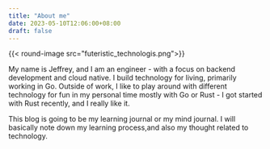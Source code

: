 ```yaml
---
title: "About me"
date: 2023-05-10T12:06:00+08:00
draft: false
---
```


{{< round-image src="futeristic_technologis.png">}}

My name is Jeffrey, and I am an engineer - with a focus on backend development and cloud native. I build technology for living, primarily working in Go. Outside of work, I like to play around with different technology for fun in my personal time mostly with Go or Rust - I got started with Rust recently, and I really like it.

This blog is going to be my learning journal or my mind journal. I will basically note down my learning process,and also my thought related to technology.
